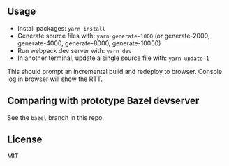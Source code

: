 ## Usage

* Install packages: `yarn install`
* Generate source files with: `yarn generate-1000` (or generate-2000, generate-4000, generate-8000, generate-10000)
* Run webpack dev server with: `yarn dev`
* In another terminal, update a single source file with: `yarn update-1`

This should prompt an incremental build and redeploy to browser. Console log in browser will show the RTT.

## Comparing with prototype Bazel devserver

See the `bazel` branch in this repo.

## License

MIT

